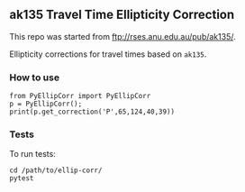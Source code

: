## ak135 Travel Time Ellipticity Correction

This repo was started from ftp://rses.anu.edu.au/pub/ak135/.

Ellipticity corrections for travel times based on `ak135`.

### How to use

    from PyEllipCorr import PyEllipCorr 
    p = PyEllipCorr(); 
    print(p.get_correction('P',65,124,40,39))

### Tests

To run tests:

    cd /path/to/ellip-corr/
    pytest
    
